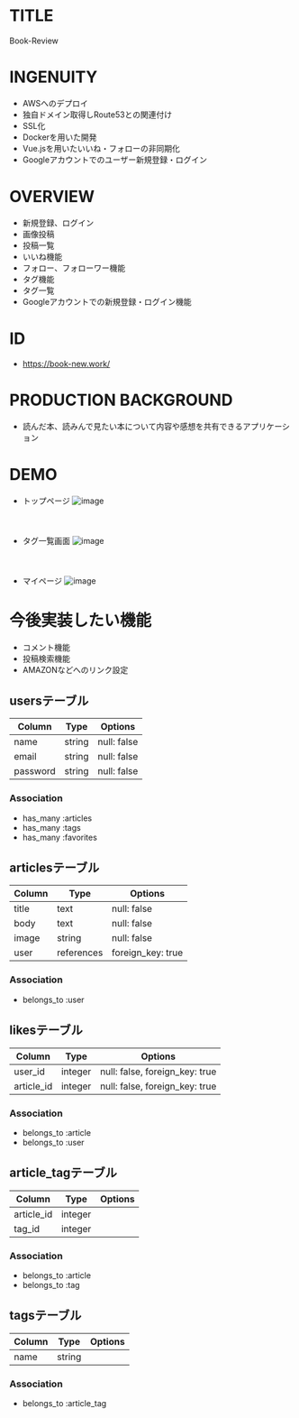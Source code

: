 # TITLE
Book-Review

# INGENUITY
- AWSへのデプロイ
- 独自ドメイン取得しRoute53との関連付け
- SSL化
- Dockerを用いた開発
- Vue.jsを用いたいいね・フォローの非同期化
- Googleアカウントでのユーザー新規登録・ログイン

# OVERVIEW
- 新規登録、ログイン
- 画像投稿
- 投稿一覧
- いいね機能
- フォロー、フォローワー機能
- タグ機能
- タグ一覧
- Googleアカウントでの新規登録・ログイン機能

# ID
- https://book-new.work/

# PRODUCTION BACKGROUND
- 読んだ本、読みんで見たい本について内容や感想を共有できるアプリケーション

# DEMO
- トップページ
  ![image](https://user-images.githubusercontent.com/60598010/81406033-ca542480-9173-11ea-8a55-377f9f90de7f.png)
  <br>
  <br>
  <br>
  <br>
- タグ一覧画面
  ![image](https://user-images.githubusercontent.com/60598010/81406534-b9f07980-9174-11ea-949e-091b7cf13b92.png)
  <br>
  <br>
  <br>
  <br>
- マイページ
  ![image](https://user-images.githubusercontent.com/60598010/81406657-f02df900-9174-11ea-9399-e57a7707ac20.png)

# 今後実装したい機能
- コメント機能
- 投稿検索機能
- AMAZONなどへのリンク設定



## usersテーブル
|Column|Type|Options|
|------|----|-------|
|name|string|null: false|
|email|string|null: false|
|password|string|null: false|
### Association
- has_many :articles
- has_many :tags
- has_many :favorites


## articlesテーブル
|Column|Type|Options|
|------|----|-------|
|title|text|null: false|
|body|text|null: false|
|image|string|null: false|
|user|references|foreign_key: true|
### Association
- belongs_to :user

## likesテーブル
|Column|Type|Options|
|------|----|-------|
|user_id|integer|null: false, foreign_key: true|
|article_id|integer|null: false, foreign_key: true|
### Association
- belongs_to :article
- belongs_to :user

## article_tagテーブル
|Column|Type|Options|
|------|----|-------|
|article_id|integer||
|tag_id|integer||
### Association
- belongs_to :article
- belongs_to :tag

## tagsテーブル
|Column|Type|Options|
|------|----|-------|
|name|string||
### Association
- belongs_to :article_tag
